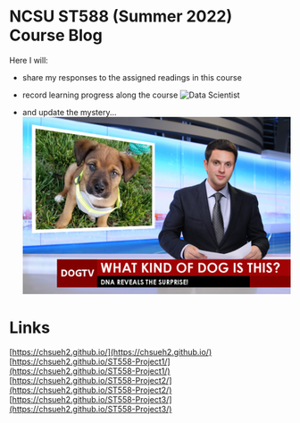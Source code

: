 # NCSU ST588 (Summer 2022) Course Blog

Here I will:
- share my responses to the assigned readings in this course
- record learning progress along the course
![Data Scientist](https://i.redd.it/p6va3hrtmvr71.jpg)

- and update the mystery...
![GoGo PRO](./images/GoGo-PRO.jpg)

# Links
[https://chsueh2.github.io/](https://chsueh2.github.io/)<br>
[https://chsueh2.github.io/ST558-Project1/](https://chsueh2.github.io/ST558-Project1/)<br>
[https://chsueh2.github.io/ST558-Project2/](https://chsueh2.github.io/ST558-Project2/)<br>
[https://chsueh2.github.io/ST558-Project3/](https://chsueh2.github.io/ST558-Project3/)
